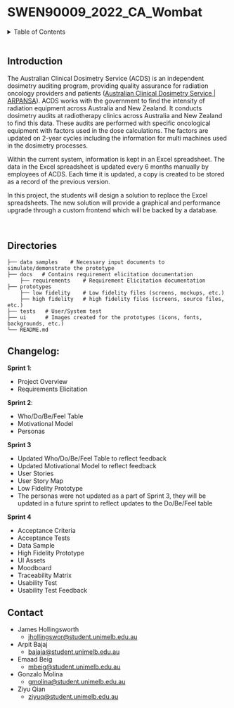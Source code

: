 # SWEN90009_2022_CA_Wombat

<!-- TABLE OF CONTENTS -->
<details>
  <summary>Table of Contents</summary>
  <ol>
    <li>
      <a href="#introduction">Introduction</a>
    </li>
    <li>
      <a href="#directories">Directories</a>
    </li>
    <li>
        <a href="#changelog">Changelog</a>
    </li>
    <li>
        <a href="#contact">Contact</a>
    </li>
  </ol>
</details>
<br />

<!-- Introduction -->

## Introduction

The Australian Clinical Dosimetry Service (ACDS) is an independent dosimetry auditing program, providing quality assurance for radiation oncology providers and patients ([Australian Clinical Dosimetry Service | ARPANSA](https://www.arpansa.gov.au/our-services/testing-and-calibration/calibration/australian-clinical-dosimetry-service)). ACDS works with the government to find the intensity of radiation equipment across Australia and New Zealand. It conducts dosimetry audits at radiotherapy clinics across Australia and New Zealand to find this data. These audits are performed with specific oncological equipment with factors used in the dose calculations. The factors are updated on 2-year cycles including the information for multi machines used in the dosimetry processes.

Within the current system, information is kept in an Excel spreadsheet. The data in the Excel spreadsheet is updated every 6 months manually by employees of ACDS. Each time it is updated, a copy is created to be stored as a record of the previous version.

In this project, the students will design a solution to replace the Excel spreadsheets. The new solution will provide a graphical and performance upgrade through a custom frontend which will be backed by a database.

<br/>

## Directories

    ├── data samples    # Necessary input documents to simulate/demonstrate the prototype
    ├── docs   # Contains requirement elicitation documentation
        ├── requirements    # Requirement Elicitation documentation
    ├── prototypes
        ├── low fidelity    # Low fidelity files (screens, mockups, etc.)
        ├── high fidelity   # high fidelity files (screens, source files, etc.)
    ├── tests   # User/System test
    ├── ui      # Images created for the prototypes (icons, fonts, backgrounds, etc.)
    └── README.md

## Changelog:

**Sprint 1**:

- Project Overview
- Requirements Elicitation

**Sprint 2**:

- Who/Do/Be/Feel Table
- Motivational Model
- Personas

**Sprint 3**

- Updated Who/Do/Be/Feel Table to reflect feedback
- Updated Motivational Model to reflect feedback
- User Stories
- User Story Map
- Low Fidelity Prototype
- The personas were not updated as a part of Sprint 3, they will be updated in a future sprint to reflect updates to the Do/Be/Feel table

**Sprint 4**

- Acceptance Criteria
- Acceptance Tests
- Data Sample
- High Fidelity Prototype
- UI Assets
- Moodboard
- Traceability Matrix
- Usability Test
- Usability Test Feedback

## Contact

- James Hollingsworth
  - jhollingswor@student.unimelb.edu.au
- Arpit Bajaj
  - bajaja@student.unimelb.edu.au
- Emaad Beig
  - mbeig@student.unimelb.edu.au
- Gonzalo Molina
  - gmolina@student.unimelb.edu.au
- Ziyu Qian
  - ziyuq@student.unimelb.edu.au
